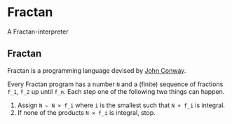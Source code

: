 Fractan
=======

A Fractan-interpreter

Fractan
-------

Fractan is a programming language devised by [John Conway][conway].

Every Fractan program has a number `N` and a (finite) sequence of
fractions `f_1`, `f_2` up until `f_n`. Each step one of the following
two things can happen.

1. Assign `N ← N × f_i` where `i` is the smallest such that `N × f_i`
   is integral.
2. If none of the products `N × f_i` is integral, stop.

[conway]: http://en.wikipedia.org/wiki/John_Horton_Conway "Wikipedia on John Horton Conway"